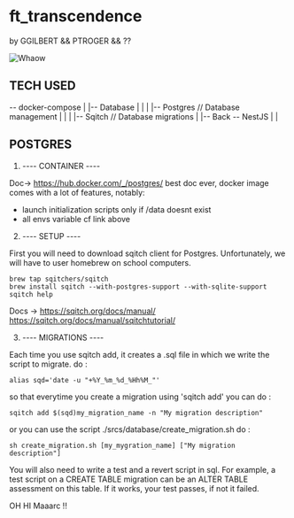 # ft_transcendence

by GGILBERT && PTROGER && ??

![Whaow](https://www.nicepng.com/png/detail/225-2258468_wow-meme-png-clip-royalty-free-download-eddy.png)

## TECH USED ##

-- docker-compose
  |
  |-- Database 
  |   |
  |   |-- Postgres // Database management 
  |   |
  |   |-- Sqitch // Database migrations
  |
  |-- Back -- NestJS
  |
  |

## POSTGRES ##

 1. ---- CONTAINER ----

  Doc-> https://hub.docker.com/_/postgres/
  best doc ever, docker image comes with a lot of features, notably:
  - launch initialization scripts only if /data doesnt exist
  - all envs variable cf link above

 2. ---- SETUP ----

  First you will need to download sqitch client for Postgres.
  Unfortunately, we will have to user homebrew on school computers.

  ```
  brew tap sqitchers/sqitch
  brew install sqitch --with-postgres-support --with-sqlite-support
  sqitch help
  ```

  Docs -> https://sqitch.org/docs/manual/
          https://sqitch.org/docs/manual/sqitchtutorial/
  
 3. ---- MIGRATIONS ----

  Each time you use sqitch add, it creates a .sql file in which we write the script to migrate.
  do : 

  ```
  alias sqd='date -u "+%Y_%m_%d_%Hh%M_"'
  ```
  
  so that everytime you create a migration using 'sqitch add' you can do : 

  ```
  sqitch add $(sqd)my_migration_name -n "My migration description"
  ```

  or you can use the script ./srcs/database/create_migration.sh do :

  ```
  sh create_migration.sh [my_mygration_name] ["My migration description"]
  ```

  You will also need to write a test and a revert script in sql.
  For example, a test script on a CREATE TABLE migration can be an ALTER TABLE assessment on this table.
  If it works, your test passes, if not it failed.

OH HI Maaarc !!
